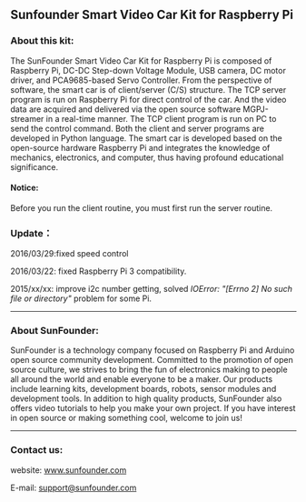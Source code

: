 ## Sunfounder Smart Video Car Kit for Raspberry Pi

### About this kit:
The SunFounder Smart Video Car Kit for Raspberry Pi is composed of Raspberry Pi, DC-DC Step-down Voltage Module, USB camera, DC motor driver, and PCA9685-based Servo Controller. From the perspective of software, the smart car is of client/server (C/S) structure. The TCP server program is run on Raspberry Pi for direct control of the car. And the video data are acquired and delivered via the open source software MGPJ-streamer in a real-time manner. The TCP client program is run on PC to send the control command. Both the client and server programs are developed in Python language. The smart car is developed based on the open-source hardware Raspberry Pi and integrates the knowledge of mechanics, electronics, and computer, thus having profound educational significance. 

#### Notice:
Before you run the client routine, you must first run the server routine.

### Update：
2016/03/29:fixed speed control

2016/03/22: fixed Raspberry Pi 3 compatibility.

2015/xx/xx: improve i2c number getting, 
solved *IOError: "[Errno 2] No such file or directory"* problem for some Pi.

----------------------------------------------
### About SunFounder:
SunFounder is a technology company focused on Raspberry Pi and Arduino open source community development. Committed to the promotion of open source culture, we strives to bring the fun of electronics making to people all around the world and enable everyone to be a maker. Our products include learning kits, development boards, robots, sensor modules and development tools. In addition to high quality products, SunFounder also offers video tutorials to help you make your own project. If you have interest in open source or making something cool, welcome to join us!

----------------------------------------------
### Contact us:
website:
	www.sunfounder.com

E-mail:
	support@sunfounder.com
